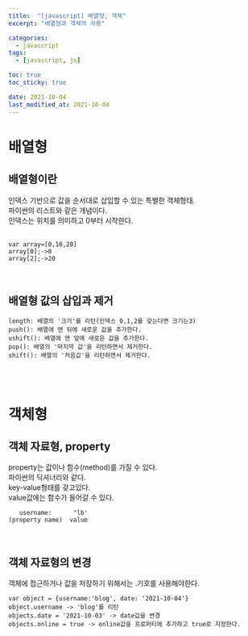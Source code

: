 ```yaml
---
title:  "[javascript] 배열형, 객체"
excerpt: "배열형과 객체의 사용"

categories:
  - javascript
tags:
  - [javascript, js]

toc: true
toc_sticky: true

date: 2021-10-04
last_modified_at: 2021-10-04
---
```


# 배열형

## 배열형이란
인덱스 기반으로 값을 순서대로 삽입할 수 있는 특별한 객체형태.  
파이썬의 리스트와 같은 개념이다.  
인덱스는 위치를 의미하고 0부터 시작한다.  
<br/>
```
var array=[0,10,20]
array[0];->0
array[2];->20
```
<br/>

## 배열형 값의 삽입과 제거

```
length: 배열의 '크기'를 리턴(인덱스 0,1,2를 갖는다면 크기는3)
push(): 배열에 맨 뒤에 새로운 값을 추가한다.
ushift(): 배열에 맨 앞에 새로운 값을 추가한다.
pop(): 배열의 '마지막 값'을 리턴하면서 제거한다.
shift(): 배열의 '처음값'을 리턴하면서 제거한다.
```

<br/>
<br/>


# 객체형
## 객체 자료형, property

property는 값이나 함수(method)를 가질 수 있다.  
파이썬의 딕셔너리와 같다.  
key-value형태를 갖고있다.  
value값에는 함수가 들어갈 수 있다.

```
   username:      "lb'
(property name)  value
```

<br/>

## 객체 자료형의 변경

객체에 접근하거나 값을 저장하기 위해서는 .기호를 사용해야한다.
```
var object = {username:'blog', date: '2021-10-04'}
object.username -> 'blog'를 리턴
objects.date = '2021-10-03' -> date값을 변경 
objects.online = true -> online값을 프로퍼티에 추가하고 true로 지정한다.
```
